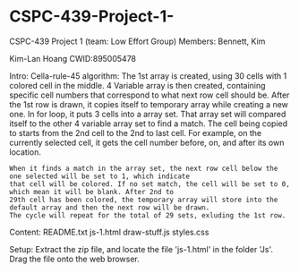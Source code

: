 # CSPC-439-Project-1-
CSPC-439 Project 1 (team: Low Effort Group) 
Members: Bennett, Kim 

Kim-Lan Hoang
CWID:895005478


Intro:
Cella-rule-45 algorithm:
	The 1st array is created, using 30 cells with 1 colored cell in the middle. 4 Variable array is then created,
	containing specific cell numbers that correspond to what next row cell should be. After the 1st row is drawn,
	it copies itself to temporary array while creating a new one. In for loop, it puts 3 cells into a array set.
	That array set will compared itself to the other 4 variable array set to find a match. The cell being copied
	to starts from the 2nd cell to the 2nd to last cell. For example, on the currently selected cell, it gets the
 	cell number before, on, and after its own location.

	When it finds a match in the array set, the next row cell below the one selected will be set to 1, which indicate
	that cell will be colored. If no set match, the cell will be set to 0, which mean it will be blank. After 2nd to
	29th cell has been colored, the temporary array will store into the default array and then the next row will be drawn.
	The cycle will repeat for the total of 29 sets, exluding the 1st row.





Content:
README.txt
js-1.html
draw-stuff.js
styles.css

Setup:
Extract the zip file, and locate the file 'js-1.html' in the folder 'Js'. Drag the file onto the web browser.